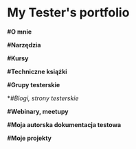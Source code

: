 # My Tester's portfolio

**#O mnie**

**#Narzędzia**

**#Kursy**

**#Techniczne książki**

**#Grupy testerskie**

**#Blogi, strony testerskie*

**#Webinary, meetupy**

**#Moja autorska dokumentacja testowa**

**#Moje projekty**
